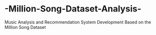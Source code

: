 # -Million-Song-Dataset-Analysis-
Music Analysis and Recommendation System Development Based on the Million Song Dataset
